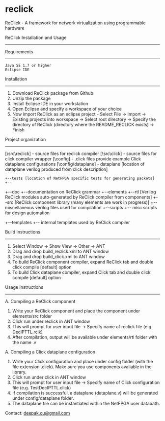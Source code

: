 reclick
=======

ReClick - A framework for network virtualization using programmable hardware

ReClick Installation and Usage
******************************

Requirements
************
	Java SE 1.7 or higher
	Eclipse IDE


Installation
************
1. Download ReClick package from Github
2. Unzip the package
3. Install Eclipse IDE in your workstation
2. Open Eclipse and specify a workspace of your choice
3. Now import ReClick as an eclipse project - Select File -> Import -> Existing projects into workspace -> Select root directory -> Specify the directory of ReClick (directory where the README_RECLICK exists) -> Finish

Project organization
********************

[\src\reclick] 	- source files for reclick compiler
[\src\click]	- source files for click compiler wrapper
[\config]	- .click files provide example Click dataplane configurations
[\config\dataplane] - dataplane [location of dataplane verilog produced from click description]

	+--tests [location of NetFPGA specific tests for generating packets]
	+--
+--doc
	+--documentation on ReClick grammar
+--elements
	+--rtl [Verilog ReClick modules auto-generated by ReClick compiler from components]
	+--src [ReClick component library (many elements are work in progress)]
	+--miscellaneous verilog files used for compilation
+--scripts 
	+-- misc scripts for design automation
	
+--templates
	+-- internal templates used by ReClick compiler


Build Instructions
******************

1. Select Window -> Show View -> Other -> ANT
2. Drag and drop build_reclick.xml to ANT window
3. Drag and drop build_click.xml to ANT window
4. To build ReClick component compiler, expand ReClick tab and double click compile [default] option
5. To build Click dataplane compiler, expand Click tab and double click compile [default] option

Usage Instructions
****************** 

A. Compiling a ReClick component

1. Write your ReClick component and place the component under elements/src folder
2. Click run under reclick in ANT window
3. This will prompt for user input file -> Specify name of reclick file (e.g. DecIPTTL.rclk)
4. After compilation, output will be available under elements/rtl folder with the name <name of component>.v

A. Compiling a Click dataplane configuration

1. Write your Click configuration and place under config folder (with the file extension .click). Make sure you use components available in the library.
2. Click run under click in ANT window
3. This will prompt for user input file -> Specify name of Click configuration file (e.g. TestDecIPTTL.click)
4. If compilation is successful, a dataplane (dataplane.v) will be generated under config/dataplane folder.
5. The dataplane file can be instantiated within the NetFPGA user datapath.

Contact: deepak.cu@gmail.com



